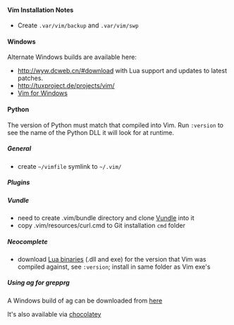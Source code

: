 #### Vim Installation Notes

 - Create `.var/vim/backup` and `.var/vim/swp`

#### Windows

Alternate Windows builds are available here:
 - <http://wyw.dcweb.cn/#download> with Lua support and updates to latest patches.
 - <http://tuxproject.de/projects/vim/>
 - [Vim for Windows](https://bitbucket.org/Haroogan/vim-for-windows/src) 


#### Python

The version of Python must match that compiled into Vim. Run `:version` to see
the name of the Python DLL it will look for at runtime.

##### General

 - create `~/vimfile` symlink to `~/.vim/` 

##### Plugins

##### Vundle

 - need to create .vim/bundle directory and clone [Vundle](https://github.com/gmarik/vundle) into it
 - copy .vim/resources/curl.cmd to Git installation `cmd` folder

##### Neocomplete

 - download [Lua binaries](http://luabinaries.sourceforge.net/) (.dll and exe) for the version that Vim was compiled against, see `:version`; install in same folder as Vim exe's 

##### Using ag for grepprg

A Windows build of ag can be downloaded from [here](http://blog.kowalczyk.info/software/the-silver-searcher-for-windows.html)

It's also available via [chocolatey](http://chocolatey.org/)

